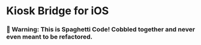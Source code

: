 # Kiosk Bridge for iOS

### 🤢 Warning: This is Spaghetti Code! Cobbled together and never even meant to be refactored. 


